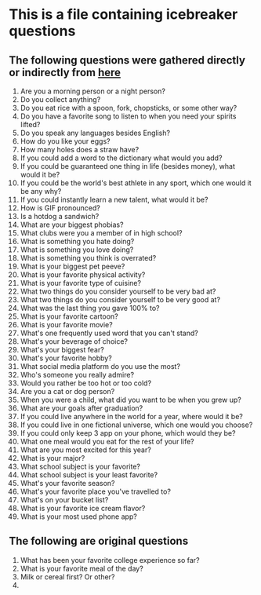 # This is a file containing icebreaker questions

## The following questions were gathered directly or indirectly from [here](https://github.com/rendall/icebreakers/blob/master/QUESTIONS.md?plain=1)
1. Are you a morning person or a night person?
2. Do you collect anything?
3. Do you eat rice with a spoon, fork, chopsticks, or some other way?
4. Do you have a favorite song to listen to when you need your spirits lifted?
5. Do you speak any languages besides English?
6. How do you like your eggs?
7. How many holes does a straw have?
8. If you could add a word to the dictionary what would you add?
9. If you could be guaranteed one thing in life (besides money), what would it be?
10. If you could be the world's best athlete in any sport, which one would it be any why?
11. If you could instantly learn a new talent, what would it be?
12. How is GIF pronounced?
13. Is a hotdog a sandwich?
14. What are your biggest phobias?
15. What clubs were you a member of in high school?
16. What is something you hate doing?
17. What is something you love doing?
18. What is something you think is overrated?
19. What is your biggest pet peeve?
20. What is your favorite physical activity?
21. What is your favorite type of cuisine?
22. What two things do you consider yourself to be very bad at?
23. What two things do you consider yourself to be very good at?
24. What was the last thing you gave 100% to?
25. What is your favorite cartoon?
26. What is your favorite movie?
27. What's one frequently used word that you can't stand?
28. What's your beverage of choice?
29. What's your biggest fear?
30. What's your favorite hobby?
31. What social media platform do you use the most?
32. Who's someone you really admire?
33. Would you rather be too hot or too cold?
34. Are you a cat or dog person?
35. When you were a child, what did you want to be when you grew up?
36. What are your goals after graduation?
37. If you could live anywhere in the world for a year, where would it be?
38. If you could live in one fictional universe, which one would you choose?
39. If you could only keep 3 app on your phone, which would they be?
40. What one meal would you eat for the rest of your life?
41. What are you most excited for this year?
42. What is your major?
43. What school subject is your favorite?
44. What school subject is your least favorite?
45. What's your favorite season?
46. What's your favorite place you've travelled to?
47. What's on your bucket list?
48. What is your favorite ice cream flavor?
49. What is your most used phone app?

## The following are original questions
1. What has been your favorite college experience so far? 
2. What is your favorite meal of the day?
3. Milk or cereal first? Or other?
4. 